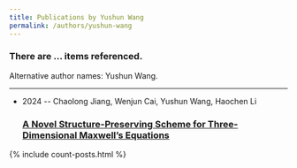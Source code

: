 ```yaml
---
title: Publications by Yushun Wang
permalink: /authors/yushun-wang
---
```


<h3 id="number-posts">There are ... items referenced.</h3>
<p id='info-authors'>Alternative author names: Yushun Wang.</p>
<hr />
<ul class="post-list">
<li><span class='post-meta'>2024 -- Chaolong Jiang, Wenjun Cai, Yushun Wang, Haochen Li</span><h3><a class='post-link' href="{{ site.baseurl }}/a-novel-structure-preserving-scheme-for-three-dimensional-maxwell-s-equations">A Novel Structure-Preserving Scheme for Three-Dimensional Maxwell’s Equations</a></h3></li>

</ul>
{% include count-posts.html %}
